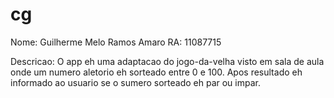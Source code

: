 # cg

Nome: Guilherme Melo Ramos Amaro 
RA: 11087715

Descricao: O app eh uma adaptacao do jogo-da-velha visto em sala de aula onde um numero aletorio eh sorteado entre 0 e 100. Apos resultado eh informado ao usuario se o sumero sorteado eh par ou impar.

